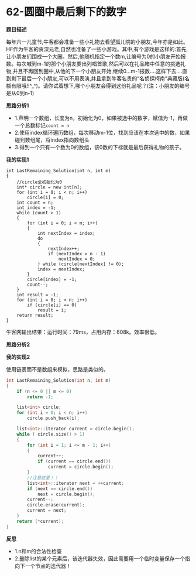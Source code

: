 # 62-圆圈中最后剩下的数字

**题目描述**

每年六一儿童节,牛客都会准备一些小礼物去看望孤儿院的小朋友,今年亦是如此。HF作为牛客的资深元老,自然也准备了一些小游戏。其中,有个游戏是这样的:首先,让小朋友们围成一个大圈。然后,他随机指定一个数m,让编号为0的小朋友开始报数。每次喊到m-1的那个小朋友要出列唱首歌,然后可以在礼品箱中任意的挑选礼物,并且不再回到圈中,从他的下一个小朋友开始,继续0...m-1报数....这样下去....直到剩下最后一个小朋友,可以不用表演,并且拿到牛客名贵的“名侦探柯南”典藏版(名额有限哦!!^_^)。请你试着想下,哪个小朋友会得到这份礼品呢？(注：小朋友的编号是从0到n-1)

**思路分析1**

-	1.声明一个数组，长度为n，初始化为0，如果被选中的数字，赋值为-1，再做一个总数标记`count = n`
-	2.使用index循环遍历数组，每次移动m-1位，找到应该在本次选中的数，如果碰到数组尾，将index指向数组头
-	3.得到一个只有一个数为0的数组，该0数的下标就是最后获得礼物的孩子。

**我的实现1**

```
int LastRemaining_Solution(int n, int m)
{
	//circle全初始化为0
	int* circle = new int[n];
	for (int i = 0; i < n; i++)
		circle[i] = 0;
	int count = n;
	int index = -1;
	while (count > 1)
	{
		for (int i = 0; i < m; i++)
		{
			int nextIndex = index;
			do
			{
				nextIndex++;
				if (nextIndex > n - 1)
					nextIndex = 0;
			} while (circle[nextIndex] != 0);
			index = nextIndex;
		}
		circle[index] = -1;
		count--;
	}
	int result = -1;
	for (int i = 0; i < n; i++)
		if (circle[i] == 0)
			result = i;
	return result;
}
```

牛客网输出结果：运行时间：79ms，占用内存：608k。效率很低。

**思路分析2**

**我的实现2**

使用链表而不是数组来模拟，思路是类似的。

```c
int LastRemaining_Solution(int n, int m)
{
	if (n <= 0 || m <= 0)
		return -1;

	list<int> circle;
	for (int i = 0; i < n; i++)
		circle.push_back(i);

	list<int>::iterator current = circle.begin();
	while ( circle.size() > 1)
	{
		for (int i = 1; i <= m - 1; i++)
		{
			current++;
			if (current == circle.end())
				current = circle.begin();
		}
		//注意这里！！
		list<int>::iterator next = ++current;
		if (next == circle.end())
			next = circle.begin();
		current--;
		circle.erase(current);
		current = next;
	}
	return (*current);
}
```

**反思**

-	1.n和m的合法性检查
-	2.删除list的某个元素后，该迭代器失效，因此需要用一个临时变量保存一个指向下一个节点的迭代器！